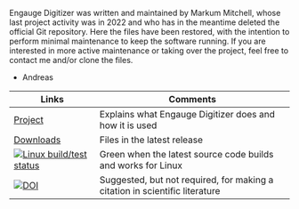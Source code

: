 Engauge Digitizer was written and maintained by Markum Mitchell, whose last project activity was in 2022
and who has in the meantime deleted the official Git repository. Here the files have been restored, 
with the intention to perform minimal maintenance to keep the software running. If you are interested
in more active maintenance or taking over the project, feel free to contact me and/or clone the files.
- Andreas

Links                                                                            | Comments
-------------------------------------------------------------------------------- | --------------------------------------------------------------------------- |
[Project](http://akhuettel.github.io/engauge-digitizer)                     | Explains what Engauge Digitizer does and how it is used                     |
[Downloads](https://github.com/akhuettel/engauge-digitizer/releases/latest) | Files in the latest release                                                 |
[![Linux build/test status](https://github.com/akhuettel/engauge-digitizer/actions/workflows/ci-test.yml/badge.svg)](https://travis-ci.com/github/akhuettel/engauge-digitizer)                                                           | Green when the latest source code builds and works for Linux              |
[![DOI](https://zenodo.org/badge/26443394.svg)](https://zenodo.org/badge/latestdoi/26443394)                                                                                                                         | Suggested, but not required, for making a citation in scientific literature |

